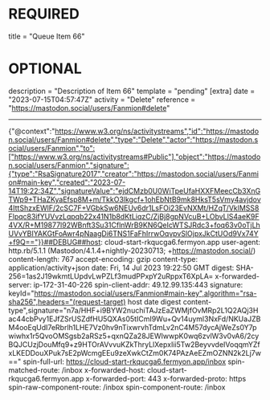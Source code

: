 
# REQUIRED
title = "Queue Item 66"
# OPTIONAL
description = "Description of Item 66"
template = "pending"
[extra]
date = "2023-07-15T04:57:47Z"
activity = "Delete"
reference = "https://mastodon.social/users/Fanmion#delete"

---
{"@context":"https://www.w3.org/ns/activitystreams","id":"https://mastodon.social/users/Fanmion#delete","type":"Delete","actor":"https://mastodon.social/users/Fanmion","to":["https://www.w3.org/ns/activitystreams#Public"],"object":"https://mastodon.social/users/Fanmion","signature":{"type":"RsaSignature2017","creator":"https://mastodon.social/users/Fanmion#main-key","created":"2023-07-14T19:22:34Z","signatureValue":"ejdCMzb0U0WiTpeUfaHXXFMeecCb3XnGTWp9+THaZKyaEfsp8M+m/TkkO3lkgcf+1ohEbNtB9mk8HksT5sVmy4avjdov4IttShzxEWlF/2cSC7F+VGbkSw6NEUv6dr1LsFOi23EvNXMt/HZqT/VklMSS8Flpqc83ifYUVvzLqpqb22x41N1b8dKtLiqzC/ZjBj8gpNVcuB+LObvLlS4aeK9F4VX/R+M19877l92WBnft3Su31CflnWrB9KN6QeIcWTSJRdc3+foq63v0oTjLhUVvYBIYAKGtFoAwr4pNaagDi6TNS1FaFhIrrwOqvpvSlOjpxJkCtUOd9Vx74Y+f9Q=="}}##DEBUG##host: cloud-start-rkqucga6.fermyon.app
user-agent: http.rb/5.1.1 (Mastodon/4.1.4+nightly-20230713; +https://mastodon.social/)
content-length: 767
accept-encoding: gzip
content-type: application/activity+json
date: Fri, 14 Jul 2023 19:22:50 GMT
digest: SHA-256=1as2J19wkmtLUpdvLwPZLf3mudPPxpY2uRppxT6XpLA=
x-forwarded-server: ip-172-31-40-226
spin-client-addr: 49.12.99.135:443
signature: keyId="https://mastodon.social/users/Fanmion#main-key",algorithm="rsa-sha256",headers="(request-target) host date digest content-type",signature="n7a/HHF+i9BYW2nuchiTAJzEaZWMjfOvMRp2L1Q2AQj3Hac44cbPvy1EJfZSrUSZdfHU5QXAs05tICmI9Wu+Qv14uyml3NxFd/NKUaJZBM4ooEqUdI7eRbrlh1LHE7Vz0hv9nTixwrvhTdmLv2nC4M57dycAjWeZs0Y7pwiwhx1r5QvoOMSgsb2aRSz5+qxnQZa28JEWIwwpK0wq6zvlW3v0vA6/2cyBQJCUzjDouMfq9+z9HTOrAVvvuKZkThryLlXepxIii5Tw2BeyvvdeIVoqqmYZfxLKEDDouXPuk7sE2pWcmgEEu9zeXwkCtZm0K74PAzAeEZmOZNN2k2Lj7w=="
spin-full-url: https://cloud-start-rkqucga6.fermyon.app/inbox
spin-matched-route: /inbox
x-forwarded-host: cloud-start-rkqucga6.fermyon.app
x-forwarded-port: 443
x-forwarded-proto: https
spin-raw-component-route: /inbox
spin-component-route: /inbox

